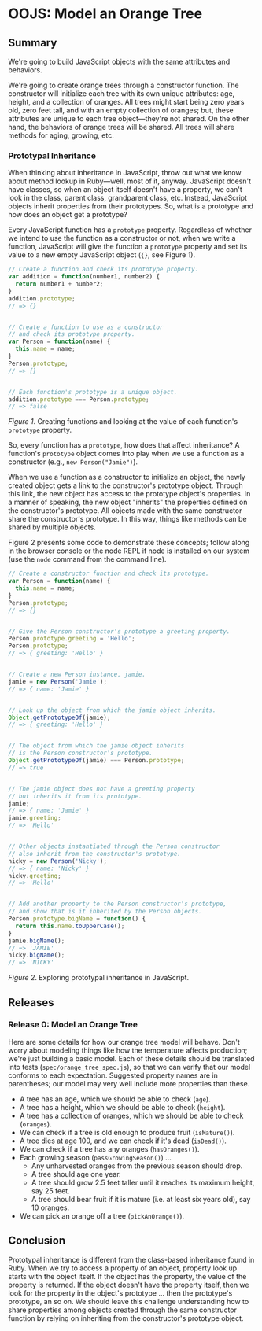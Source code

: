 # OOJS: Model an Orange Tree

## Summary
We're going to build JavaScript objects with the same attributes and behaviors.  

We're going to create orange trees through a constructor function.  The constructor will initialize each tree with its own unique attributes: age, height, and a collection of oranges.  All trees might start being zero years old, zero feet tall, and with an empty collection of oranges; but, these attributes are unique to each tree object—they're not shared.  On the other hand, the behaviors of orange trees will be shared.  All trees will share methods for aging, growing, etc.


### Prototypal Inheritance
When thinking about inheritance in JavaScript, throw out what we know about method lookup in Ruby—well, most of it, anyway.  JavaScript doesn't have classes, so when an object itself doesn't have a property, we can't look in the class, parent class, grandparent class, etc.  Instead, JavaScript objects inherit properties from their prototypes.  So, what is a prototype and how does an object get a prototype?

Every JavaScript function has a `prototype` property.  Regardless of whether we intend to use the function as a constructor or not, when we write a function, JavaScript will give the function a `prototype` property and set its value to a new empty JavaScript object (`{}`, see Figure 1).

```js
// Create a function and check its prototype property.
var addition = function(number1, number2) {
  return number1 + number2;
}
addition.prototype;
// => {}


// Create a function to use as a constructor
// and check its prototype property.
var Person = function(name) {
  this.name = name;
}
Person.prototype;
// => {}


// Each function's prototype is a unique object.
addition.prototype === Person.prototype;
// => false
```
*Figure 1*. Creating functions and looking at the value of each function's `prototype` property.


So, every function has a `prototype`, how does that affect inheritance?  A function's `prototype` object comes into play when we use a function as a constructor (e.g., `new Person("Jamie")`).

When we use a function as a constructor to initialize an object, the newly created object gets a link to the constructor's prototype object.  Through this link, the new object has access to the prototype object's properties. In a manner of speaking, the new object "inherits" the properties defined on the constructor's prototype.  All objects made with the same constructor share the constructor's prototype. In this way, things like methods can be shared by multiple objects.

Figure 2 presents some code to demonstrate these concepts; follow along in the browser console or the node REPL if node is installed on our system (use the `node` command from the command line).

```js
// Create a constructor function and check its prototype.
var Person = function(name) {
  this.name = name;
}
Person.prototype;
// => {}


// Give the Person constructor's prototype a greeting property.
Person.prototype.greeting = 'Hello';
Person.prototype;
// => { greeting: 'Hello' }


// Create a new Person instance, jamie.
jamie = new Person('Jamie');
// => { name: 'Jamie' }


// Look up the object from which the jamie object inherits.
Object.getPrototypeOf(jamie);
// => { greeting: 'Hello' }


// The object from which the jamie object inherits
// is the Person constructor's prototype.
Object.getPrototypeOf(jamie) === Person.prototype;
// => true


// The jamie object does not have a greeting property 
// but inherits it from its prototype.
jamie;
// => { name: 'Jamie' }
jamie.greeting;
// => 'Hello'


// Other objects instantiated through the Person constructor
// also inherit from the constructor's prototype.
nicky = new Person('Nicky');
// => { name: 'Nicky' }
nicky.greeting;
// => 'Hello'


// Add another property to the Person constructor's prototype, 
// and show that is it inherited by the Person objects.
Person.prototype.bigName = function() {
  return this.name.toUpperCase();
}
jamie.bigName();
// => 'JAMIE'
nicky.bigName();
// => 'NICKY'
```
*Figure 2*.  Exploring prototypal inheritance in JavaScript.


## Releases
### Release 0: Model an Orange Tree
Here are some details for how our orange tree model will behave.  Don't worry about modeling things like how the temperature affects production; we're just building a basic model.  Each of these details should be translated into tests (`spec/orange_tree_spec.js`), so that we can verify that our model conforms to each expectation.  Suggested property names are in parentheses; our model may very well include more properties than these.

- A tree has an age, which we should be able to check (`age`).
- A tree has a height, which we should be able to check (`height`).
- A tree has a collection of oranges, which we should be able to check (`oranges`).
- We can check if a tree is old enough to produce fruit (`isMature()`).
- A tree dies at age 100, and we can check if it's dead (`isDead()`).
- We can check if a tree has any oranges (`hasOranges()`).
- Each growing season (`passGrowingSeason()`) ...
  - Any unharvested oranges from the previous season should drop.
  - A tree should age one year.
  - A tree should grow 2.5 feet taller until it reaches its maximum height, say 25 feet.
  - A tree should bear fruit if it is mature (i.e. at least six years old), say 10 oranges.
- We can pick an orange off a tree (`pickAnOrange()`).


## Conclusion
Prototypal inheritance is different from the class-based inheritance found in Ruby.  When we try to access a property of an object, property look up starts with the object itself.  If the object has the property, the value of the property is returned.  If the object doesn't have the property itself, then we look for the property in the object's prototype ... then the prototype's prototype, an so on.  We should leave this challenge understanding how to share properties among objects created through the same constructor function by relying on inheriting from the constructor's prototype object.

